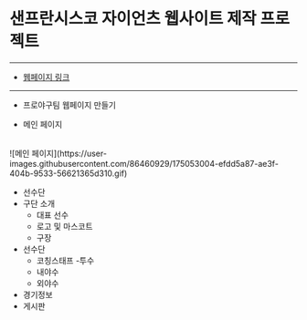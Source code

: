 # 샌프란시스코 자이언츠 웹사이트 제작 프로젝트
-----------------------------------------------

- [웹페이지 링크](http://54.180.115.34:8080/main/entrance)

-----------------------------------------------

- 프로야구팀 웹페이지 만들기





- 메인 페이지
<br/>
![메인 페이지](https://user-images.githubusercontent.com/86460929/175053004-efdd5a87-ae3f-404b-9533-56621365d310.gif)
<br/>

- 선수단
- 구단 소개
  - 대표 선수
  - 로고 및 마스코트
  - 구장
- 선수단
  - 코칭스태프
  -투수
  - 내야수
  - 외야수
- 경기정보
- 게시판
